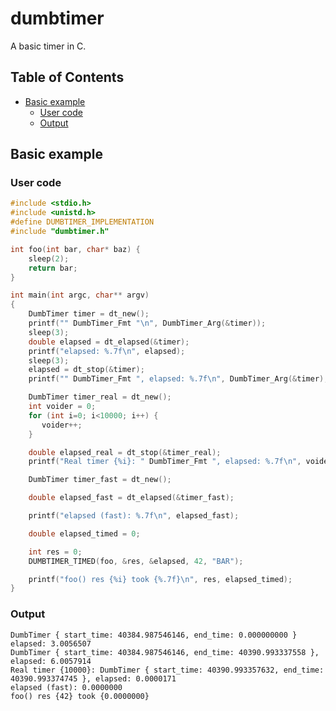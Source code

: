 # dumbtimer

A basic timer in C.

## Table of Contents

+ [Basic example](#basic_example)
    + [User code](#user_code)
    + [Output](#output)

## Basic example <a name = "basic_example"></a>

### User code <a name = "user_code"></a>

```c
#include <stdio.h>
#include <unistd.h>
#define DUMBTIMER_IMPLEMENTATION
#include "dumbtimer.h"

int foo(int bar, char* baz) {
    sleep(2);
    return bar;
}

int main(int argc, char** argv)
{
    DumbTimer timer = dt_new();
    printf("" DumbTimer_Fmt "\n", DumbTimer_Arg(&timer));
    sleep(3);
    double elapsed = dt_elapsed(&timer);
    printf("elapsed: %.7f\n", elapsed);
    sleep(3);
    elapsed = dt_stop(&timer);
    printf("" DumbTimer_Fmt ", elapsed: %.7f\n", DumbTimer_Arg(&timer), elapsed);

    DumbTimer timer_real = dt_new();
    int voider = 0;
    for (int i=0; i<10000; i++) {
       voider++;
    }

    double elapsed_real = dt_stop(&timer_real);
    printf("Real timer {%i}: " DumbTimer_Fmt ", elapsed: %.7f\n", voider, DumbTimer_Arg(&timer_real), elapsed_real);

    DumbTimer timer_fast = dt_new();

    double elapsed_fast = dt_elapsed(&timer_fast);

    printf("elapsed (fast): %.7f\n", elapsed_fast);

    double elapsed_timed = 0;

    int res = 0;
    DUMBTIMER_TIMED(foo, &res, &elapsed, 42, "BAR");

    printf("foo() res {%i} took {%.7f}\n", res, elapsed_timed);
}
```

### Output <a name = "output"></a>

```console
DumbTimer { start_time: 40384.987546146, end_time: 0.000000000 }
elapsed: 3.0056507
DumbTimer { start_time: 40384.987546146, end_time: 40390.993337558 }, elapsed: 6.0057914
Real timer {10000}: DumbTimer { start_time: 40390.993357632, end_time: 40390.993374745 }, elapsed: 0.0000171
elapsed (fast): 0.0000000
foo() res {42} took {0.0000000}
```
